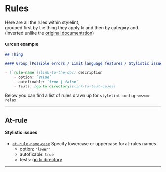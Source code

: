 # Rules

Here are all the rules within stylelint,  
grouped first by the thing they apply to and then by category and.  
(inverted unlike the [original documentation](https://stylelint.io/user-guide/rules))

#### Circuit example 

```md
## Thing

#### Group [Possible errors / Limit language features / Stylistic issues]

- [`rule-name`](link-to-the-doc) description
    - option: `value`
    - аutofixable: `true | false`
    - tests: [go to directory](link-to-test-cases)
```

Below you can find a list of rules drawn up for `stylelint-config-wezom-relax`

---

## At-rule

#### Stylistic issues

- [`at-rule-name-case`](https://stylelint.io/user-guide/rules/at-rule-name-case) Specify lowercase or uppercase for at-rules names
    - option: `"lower"`
    - аutofixable: `true`
    - tests: [go to directory](../__tests__/at-rule-name-case)

---

